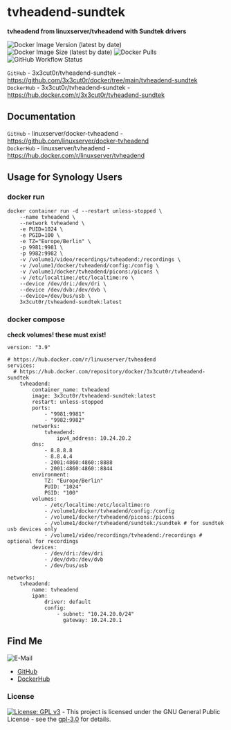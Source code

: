 # tvheadend-sundtek

**tvheadend from linuxserver/tvheadend with Sundtek drivers**

![Docker Image Version (latest by date)](https://img.shields.io/docker/v/3x3cut0r/tvheadend-sundtek)
![Docker Image Size (latest by date)](https://img.shields.io/docker/image-size/3x3cut0r/tvheadend-sundtek)
![Docker Pulls](https://img.shields.io/docker/pulls/3x3cut0r/tvheadend-sundtek)
![GitHub Workflow Status](https://img.shields.io/github/actions/workflow/status/3x3cut0r/docker/tvheadend-sundtek.yml?branch=main)

`GitHub` - 3x3cut0r/tvheadend-sundtek - https://github.com/3x3cut0r/docker/tree/main/tvheadend-sundtek  
`DockerHub` - 3x3cut0r/tvheadend-sundtek - https://hub.docker.com/r/3x3cut0r/tvheadend-sundtek

## Documentation

`GitHub` - linuxserver/docker-tvheadend - https://github.com/linuxserver/docker-tvheadend  
`DockerHub` - linuxserver/tvheadend - https://hub.docker.com/r/linuxserver/tvheadend

## Usage for Synology Users

### docker run

```shell
docker container run -d --restart unless-stopped \
    --name tvheadend \
    --network tvheadend \
    -e PUID=1024 \
    -e PGID=100 \
    -e TZ="Europe/Berlin" \
    -p 9981:9981 \
    -p 9982:9982 \
    -v /volume1/video/recordings/tvheadend:/recordings \
    -v /volume1/docker/tvheadend/config:/config \
    -v /volume1/docker/tvheadend/picons:/picons \
    -v /etc/localtime:/etc/localtime:ro \
    --device /dev/dri:/dev/dri \
    --device /dev/dvb:/dev/dvb \
    --device=/dev/bus/usb \
    3x3cut0r/tvheadend-sundtek:latest
```

### docker compose

**check volumes! these must exist!**

```shell
version: "3.9"

# https://hub.docker.com/r/linuxserver/tvheadend
services:
  # https://hub.docker.com/repository/docker/3x3cut0r/tvheadend-sundtek
    tvheadend:
        container_name: tvheadend
        image: 3x3cut0r/tvheadend-sundtek:latest
        restart: unless-stopped
        ports:
            - "9981:9981"
            - "9982:9982"
        networks:
            tvheadend:
                ipv4_address: 10.24.20.2
        dns:
            - 8.8.8.8
            - 8.8.4.4
            - 2001:4860:4860::8888
            - 2001:4860:4860::8844
        environment:
            TZ: "Europe/Berlin"
            PUID: "1024"
            PGID: "100"
        volumes:
            - /etc/localtime:/etc/localtime:ro
            - /volume1/docker/tvheadend/config:/config
            - /volume1/docker/tvheadend/picons:/picons
            - /volume1/docker/tvheadend/sundtek:/sundtek # for sundtek usb devices only
            - /volume1/video/recordings/tvheadend:/recordings # optional for recordings
        devices:
            - /dev/dri:/dev/dri
            - /dev/dvb:/dev/dvb
            - /dev/bus/usb

networks:
    tvheadend:
        name: tvheadend
        ipam:
            driver: default
            config:
                - subnet: "10.24.20.0/24"
                  gateway: 10.24.20.1

```

## Find Me <a name="findme"></a>

![E-Mail](https://img.shields.io/badge/E--Mail-julianreith%40gmx.de-red)

- [GitHub](https://github.com/3x3cut0r)
- [DockerHub](https://hub.docker.com/u/3x3cut0r)

### License <a name="license"></a>

[![License: GPL v3](https://img.shields.io/badge/License-GPLv3-blue.svg)](https://www.gnu.org/licenses/gpl-3.0) - This project is licensed under the GNU General Public License - see the [gpl-3.0](https://www.gnu.org/licenses/gpl-3.0.en.html) for details.
